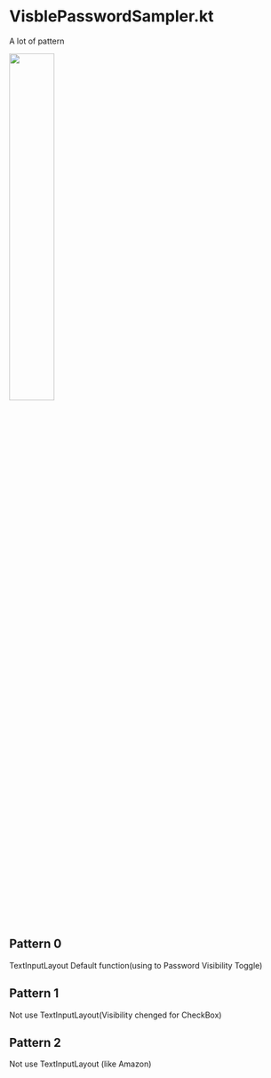 # VisblePasswordSampler.kt

A lot of pattern 

<img src="https://raw.githubusercontent.com/wiki/HaSuzuki/VisblePasswordSampler/visiblepassword.gif" width=40%>

## Pattern 0

TextInputLayout Default function(using to Password Visibility Toggle)

## Pattern 1

Not use TextInputLayout(Visibility chenged for CheckBox)

## Pattern 2

Not use TextInputLayout (like Amazon)

